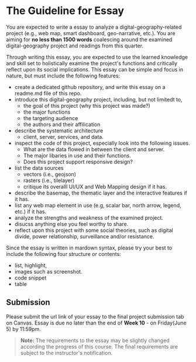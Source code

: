 # The Guideline for Essay

You are expected to write a essay to analyze a digital-geography-related project (e.g., web map, smart dashboard, geo-narrative, etc.). You are aiming for **no less than 1500 words** coalescing around the examined digital-geography project and readings from this quarter.

 Through writing this essay, you are expected to use the learned knowledge and skill set to holistically examine the project's functions and critically reflect upon its social implications. This essay can be simple and focus in nature, but must include the following features:

- create a dedicated github repository, and write this essay on a readme.md file of this repo.
- introduce this digital-geography project, including, but not limitedt to,
  - the goal of this project (why this project was made?)
  - the major functions
  - the targeting audience
  - the authors and their affilication
- describe the systematic architecture
  - client, server, services, and data.
- inspect the code of this project, especially look into the following issues.
  - What are the data flowed in between the client and server.
  - The major libaries in use and their functions.
  - Does this project support responsive design?
- list the data sources
  - vectors (i.e., geojson)
  - rasters (i.e., tilelayer)
  - critique its overalll UI/UX and Web Mapping design if it has.
- describe the basemap, the thematic layer and the interactive features if it has.
- list any web map element in use (e.g, scalar bar, north arrow, legend, etc.) if it has.
- analyze the strengths and weakness of the examined project.
- disucss anything else you feel worthy to share.
- reflect upon this project with some social theories, such as digital divide, power relationship, surveillance and/or resistance.

Since the essay is written in mardown syntax, please try your best to include the following four structure or contents:

- list, highlight,
- images such as screenshot.
- code snippet
- table

## Submission

Please submit the url link of your essay to the final project submission tab on Canvas. Essay is due no later than the end of **Week 10** - on Friday(June 5) by 11:59pm.


>  **Note:** The requirements to the essay may be slightly changed according the progress of this course. The final requirements are subject to the instructor's notification.
